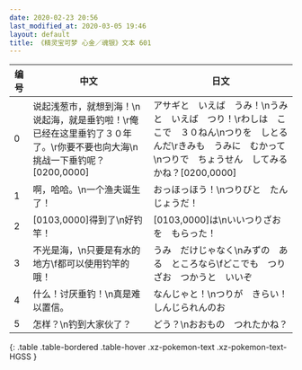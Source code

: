 ```yaml
---
date: 2020-02-23 20:56
last_modified_at: 2020-03-05 19:46
layout: default
title: 《精灵宝可梦 心金／魂银》文本 601
---
```

| 编号 | 中文 | 日文 |
| ---- | ---- | ---- |
| 0 | 说起浅葱市，就想到海！\n说起海，就是垂钓啦！\r俺已经在这里垂钓了３０年了。\r你要不要也向大海\n挑战一下垂钓呢？[0200,0000] | アサギと　いえば　うみ！\nうみと　いえば　つり！\rわしは　ここで　３０ねん\nつりを　しとるんだ\rきみも　うみに　むかって\nつりで　ちょうせん　してみるかね？[0200,0000] |
| 1 | 啊，哈哈。\n一个渔夫诞生了！ | おっほっほう！\nつりびと　たんじょうだ！ |
| 2 | [0103,0000]得到了\n好钓竿！ | [0103,0000]は\nいいつりざおを　もらった！ |
| 3 | 不光是海，\n只要是有水的地方\f都可以使用钓竿的哦！ | うみ　だけじゃなく\nみずの　ある　ところなら\fどこでも　つりざお　つかうと　いいぞ |
| 4 | 什么！讨厌垂钓！\n真是难以置信。 | なんじゃと！\nつりが　きらい！　しんじられんのお |
| 5 | 怎样？\n钓到大家伙了？ | どう？\nおおもの　つれたかね？ |
{: .table .table-bordered .table-hover .xz-pokemon-text .xz-pokemon-text-HGSS }